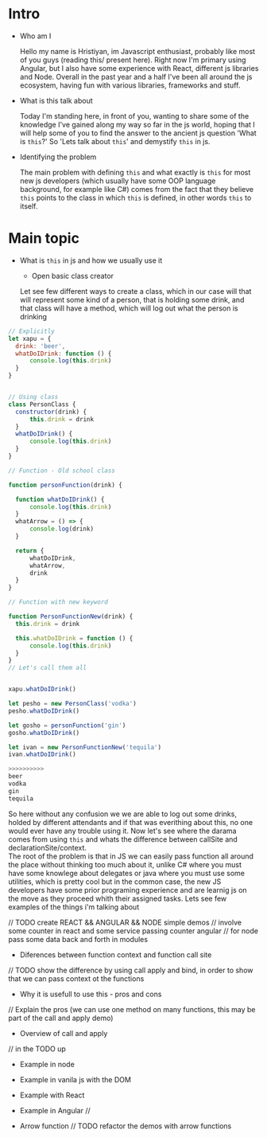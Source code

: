 # Intro
 * Who am I
    
    Hello my name is Hristiyan, im Javascript enthusiast, probably like most of you guys (reading this/ present here). Right now I'm primary using Angular, but I also have some experience with React, different js libraries and Node. Overall in the past year and a half I've been all around the js ecosystem, having fun with various libraries, frameworks and stuff.

 * What is this talk about

    Today I'm standing here, in front of you, wanting to share some of the knowledge I've gained along my way so far in the js world, hoping that I will help some of you to find the answer to the ancient js question 'What is `this`?'  So 'Lets talk about `this`' and demystify  `this` in js. 


 * Identifying the problem

    The main problem with defining `this` and what exactly is `this` for most new js developers (which usually have some OOP language background, for example like C#) comes from the fact that they believe `this` points to the class in which `this` is defined, in other words `this`  to itself.

# Main topic
 * What is `this` in js and how we usually use it

      * Open basic class creator
 
      Let see few different ways to create a class, which in our case will that will represent some kind of a person, that is holding some drink, and that class will have a method, which will log out what the person is drinking

  ``` javascript
  // Explicitly
 let xapu = {
	drink: 'beer',
	whatDoIDrink: function () {
		console.log(this.drink)
	}
}


// Using class
class PersonClass {
	constructor(drink) {
		this.drink = drink
	}
	whatDoIDrink() {
		console.log(this.drink)
	}
}

// Function - Old school class

function personFunction(drink) {

	function whatDoIDrink() {
		console.log(this.drink)
	}
	whatArrow = () => {
		console.log(drink)
	}

	return {
		whatDoIDrink,
		whatArrow,
		drink
	}
}

// Function with new keyword

function PersonFunctionNew(drink) {
	this.drink = drink

	this.whatDoIDrink = function () {
		console.log(this.drink)
	}
}
// Let's call them all


xapu.whatDoIDrink()

let pesho = new PersonClass('vodka')
pesho.whatDoIDrink()

let gosho = personFunction('gin')
gosho.whatDoIDrink()

let ivan = new PersonFunctionNew('tequila')
ivan.whatDoIDrink()

>>>>>>>>>>
beer
vodka
gin
tequila
  ```
  So here without any confusion we we are able to log out some drinks, holded by different attendants and if that was everithing about this, no one would ever have
  any trouble using it. Now let's see where the darama comes from using `this` and whats the difference between callSite and declarationSite/context.  
  The root of the problem is that in JS we can easily pass function all around the place without thinking too much about it, unlike C# where you must have some knowlege 
  about delegates or java  where you must use some utilities, which is pretty cool but in the common case, the new JS developers have some prior programing experience
  and are learnig js on the move as they proceed whith their assigned tasks.
  Lets see few examples of the things i'm talking about

  // TODO create REACT && ANGULAR && NODE simple demos
  // involve some counter in react and some service passing counter angular
  // for node pass some data back and forth in modules

 * Diferences between function context and function call site

  // TODO show the difference by using call apply and bind, in order to show that we can pass context ot the functions 

 * Why it is usefull to use this - pros and cons

  // Explain the pros (we can use one method on many functions, this may be part of the call and apply demo)

 * Overview of call and apply


// in the TODO up
 * Example in node
 * Example in vanila js with the DOM
 * Example with React
 * Example in Angular
//

 * Arrow function
// TODO refactor the demos with arrow functions